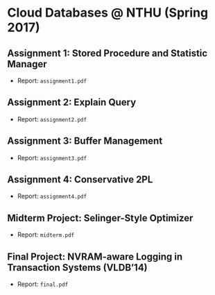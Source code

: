 # Cloud Databases @ NTHU (Spring 2017)

## Assignment 1: Stored Procedure and Statistic Manager

* Report: `assignment1.pdf`

## Assignment 2: Explain Query

* Report: `assignment2.pdf`

## Assignment 3: Buffer Management

* Report: `assignment3.pdf`

## Assignment 4: Conservative 2PL

* Report: `assignment4.pdf`

## Midterm Project: Selinger-Style Optimizer

* Report: `midterm.pdf`

## Final Project: NVRAM-aware Logging in Transaction Systems (VLDB’14)

* Report: `final.pdf`
